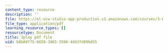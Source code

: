 ```yaml
---
content_type: resource
description: ''
file: https://ol-ocw-studio-app-production.s3.amazonaws.com/courses/3-091sc-introduction-to-solid-state-chemistry-fall-2010/b8b08f756658386535864d43fd89bd55_oDOs8Yxydo0.pdf
file_type: application/pdf
learning_resource_types: []
resourcetype: Document
title: 3play pdf file
uid: b8b08f75-6658-3865-3586-4d43fd89bd55
---
```

